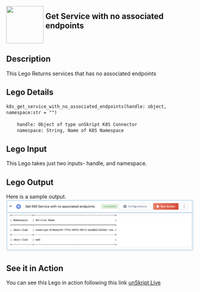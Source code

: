 [<img align="left" src="https://unskript.com/assets/favicon.png" width="100" height="100" style="padding-right: 5px">](https://unskript.com/assets/favicon.png) 
<h2>Get Service with no associated endpoints </h2>

<br>

## Description
This Lego Returns services that has no associated endpoints


## Lego Details

    k8s_get_service_with_no_associated_endpoints(handle: object, namespace:str = "")

        handle: Object of type unSkript K8S Connector
        namespace: String, Name of K8S Namespace

## Lego Input
This Lego takes just two inputs- handle, and namespace.

## Lego Output
Here is a sample output.
<img src="./1.png">

## See it in Action

You can see this Lego in action following this link [unSkript Live](https://us.app.unskript.io)